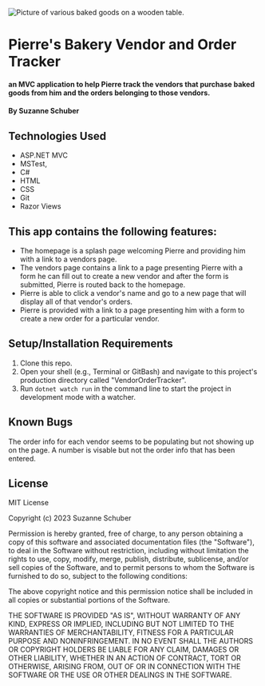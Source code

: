![Picture of various baked goods on a wooden table.](https://www.snackandbakery.com/ext/resources/images/bakeryproducts.jpg?1432238179)
# Pierre's Bakery Vendor and Order Tracker
#### an MVC application to help Pierre track the vendors that purchase baked goods from him and the orders belonging to those vendors.
#### By Suzanne Schuber

## Technologies Used

* ASP.NET MVC
* MSTest,
* C# 
* HTML
* CSS
* Git
* Razor Views

## This app contains the following features:
* The homepage is a splash page welcoming Pierre and providing him with a link to a vendors page. 
* The vendors page contains a link to a page presenting Pierre with a form he can fill out to create a new vendor and after the form is submitted, Pierre is routed back to the homepage.
* Pierre is able to click a vendor's name and go to a new page that will display all of that vendor's orders.
* Pierre is provided with a link to a page presenting him with a form to create a new order for a particular vendor.

## Setup/Installation Requirements

1. Clone this repo.
2. Open your shell (e.g., Terminal or GitBash) and navigate to this project's production directory called "VendorOrderTracker". 
3. Run `dotnet watch run` in the command line to start the project in development mode with a watcher.

## Known Bugs
The order info for each vendor seems to be populating but not showing up on the page. A number is visable but not the order info that has been entered.

## License
MIT License

Copyright (c) 2023 Suzanne Schuber

Permission is hereby granted, free of charge, to any person obtaining a copy of this software and associated documentation files (the "Software"), to deal in the Software without restriction, including without limitation the rights to use, copy, modify, merge, publish, distribute, sublicense, and/or sell copies of the Software, and to permit persons to whom the Software is furnished to do so, subject to the following conditions:

The above copyright notice and this permission notice shall be included in all copies or substantial portions of the Software.

THE SOFTWARE IS PROVIDED "AS IS", WITHOUT WARRANTY OF ANY KIND, EXPRESS OR IMPLIED, INCLUDING BUT NOT LIMITED TO THE WARRANTIES OF MERCHANTABILITY, FITNESS FOR A PARTICULAR PURPOSE AND NONINFRINGEMENT. IN NO EVENT SHALL THE AUTHORS OR COPYRIGHT HOLDERS BE LIABLE FOR ANY CLAIM, DAMAGES OR OTHER LIABILITY, WHETHER IN AN ACTION OF CONTRACT, TORT OR OTHERWISE, ARISING FROM, OUT OF OR IN CONNECTION WITH THE SOFTWARE OR THE USE OR OTHER DEALINGS IN THE SOFTWARE.